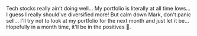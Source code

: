 Tech stocks really ain't doing well... My portfolio is literally at all time lows... I guess I really should've diversified more! But calm down Mark, don't panic sell... I'll try not to look at my portfolio for the next month and just let it be... Hopefully in a month time, it'll be in the positives 🤞.